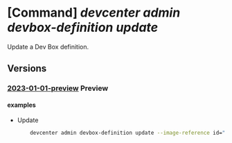 # [Command] _devcenter admin devbox-definition update_

Update a Dev Box definition.

## Versions

### [2023-01-01-preview](/Resources/mgmt-plane/L3N1YnNjcmlwdGlvbnMve30vcmVzb3VyY2Vncm91cHMve30vcHJvdmlkZXJzL21pY3Jvc29mdC5kZXZjZW50ZXIvZGV2Y2VudGVycy97fS9kZXZib3hkZWZpbml0aW9ucy97fQ==/2023-01-01-preview.xml) **Preview**

<!-- mgmt-plane /subscriptions/{}/resourcegroups/{}/providers/microsoft.devcenter/devcenters/{}/devboxdefinitions/{} 2023-01-01-preview -->

#### examples

- Update
    ```bash
        devcenter admin devbox-definition update --image-reference id="/subscriptions/0ac520ee-14c0-480f-b6c9-0a90c58ffff/resourceGroups/Example/providers/Microsoft.DevCenter/devcenters/Contoso/galleries/contosogallery/images/exampleImage/version/2.0.0" --name "WebDevBox" --dev-center-name "Contoso" --resource-group "rg1"
    ```
